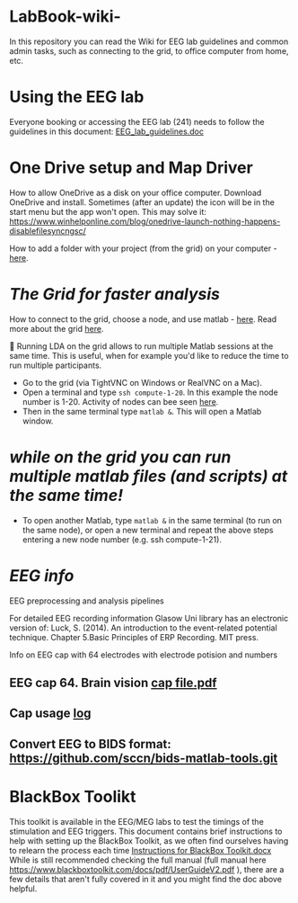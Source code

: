 # LabBook-wiki-

In this repository you can read the Wiki for EEG lab guidelines and common admin tasks, such as connecting to the grid, to office computer from home, etc. 

# Using the EEG lab

Everyone booking or accessing the EEG lab (241) needs to follow the guidelines in this document: [EEG_lab_guidelines.doc](https://github.com/PhiliastidesLab/LabBook-wiki-/blob/main/eegLab241_guidelines.docx)  

# One Drive setup and Map Driver
How to allow OneDrive as a disk on your office computer. Download OneDrive and install. Sometimes (after an update) the icon will be in the start menu but the app won't open. This may solve it:
https://www.winhelponline.com/blog/onedrive-launch-nothing-happens-disablefilesyncngsc/

How to add a folder with your project (from the grid) on your computer - [here](https://github.com/PhiliastidesLab/LabBook-wiki-/blob/main/Map_drive1.png).

# _The Grid for faster analysis_
How to connect to the grid, choose a node, and use matlab - [here](https://raw.githubusercontent.com/PhiliastidesLab/LabBook-wiki-/main/gird_connect1.png).
Read more about the grid [here](https://support.psy.gla.ac.uk/index.php/inst/grid).

🔶 Running LDA on the grid allows to run multiple Matlab sessions at the same time. This is useful, when for example you'd like to reduce the time to run multiple participants. 
* Go to the grid (via TightVNC on Windows or RealVNC on a Mac). 
* Open a terminal and type `ssh compute-1-20`. In this example the node number is 1-20. Activity of nodes can bee seen [here](http://ccn00.psy.gla.ac.uk/ganglia/).
* Then in the same terminal type `matlab &`. This will open a Matlab window. 

# _while on the grid you can run multiple matlab files (and scripts) at the same time!_
* To open another Matlab, type `matlab &` in the same terminal (to run on the same node), or open a new terminal and repeat the above steps entering a new node number (e.g. ssh compute-1-21).


# _EEG info_

EEG preprocessing and analysis pipelines 

For detailed EEG recording information Glasow Uni library has an electronic version of: Luck, S. (2014). An introduction to the event-related potential technique. Chapter 5.Basic Principles of ERP Recording. MIT press.

Info on EEG cap with 64 electrodes with electrode potision and numbers 

## EEG cap 64. Brain vision [cap file.pdf](https://github.com/PhiliastidesLab/LabBook-wiki-/blob/main/BC-64-X28_Philiastides.pdf)  

## Cap usage [log](https://docs.google.com/spreadsheets/d/1uSCQBgyfLt5m5uFhFGr-5tHs48YUQIHV/edit?usp=sharing&ouid=107561805852058488076&rtpof=true&sd=true)

## Convert EEG to BIDS format: https://github.com/sccn/bids-matlab-tools.git

# BlackBox Toolikt
This toolkit is available in the EEG/MEG labs to test the timings of the stimulation and EEG triggers. 
This document contains brief instructions to help with setting up the BlackBox Toolkit, as we often find ourselves having to relearn the process each time [Instructions for BlackBox Toolkit.docx](https://github.com/PhiliastidesLab/LabBook-wiki-/blob/main/Instructions%20for%20BlackBox%20Toolkit.docx)  
While is still recommended checking the full manual (full manual here https://www.blackboxtoolkit.com/docs/pdf/UserGuideV2.pdf ), there are a few details that aren't fully covered in it and you might find the doc above helpful.
